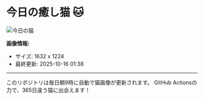 # 今日の癒し猫 🐱

![今日の猫](https://cdn2.thecatapi.com/images/clb.jpg)

**画像情報:**
- サイズ: 1632 x 1224
- 最終更新: 2025-10-16 01:38

---

このリポジトリは毎日朝9時に自動で猫画像が更新されます。
GitHub Actionsの力で、365日違う猫に出会えます！
